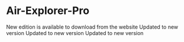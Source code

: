 # Air-Explorer-Pro
New edition is available to download from the website
Updated to new version
Updated to new version
Updated to new version
